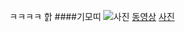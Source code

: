 ㅋㅋㅋㅋ
핡
####기모띠
![사진](https://encrypted-tbn0.gstatic.com/images?q=tbn:ANd9GcRfD7AdiVjUPLkklChTWWCh5C5y8C9JkWmtsqKYPcGDFduTL5GC)
[동영상](https://www.youtube.com/watch?v=7VUqlcIR6Xc)
[사진](https://www.youtube.com/watch?v=7VUqlcIR6Xc)
